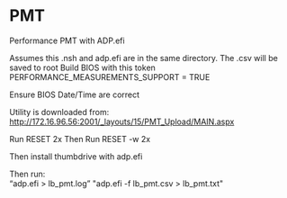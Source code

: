 # PMT
Performance PMT  with ADP.efi 

 Assumes this .nsh and adp.efi  are in the same directory.  The .csv will be saved to root
 Build BIOS with this token
 PERFORMANCE_MEASUREMENTS_SUPPORT = TRUE

 Ensure BIOS Date/Time are correct

 Utility is downloaded from:
 http://172.16.96.56:2001/_layouts/15/PMT_Upload/MAIN.aspx

 Run RESET 2x
 Then Run RESET -w   2x

 Then install thumbdrive with adp.efi

 Then run:  
  “adp.efi > lb_pmt.log”
  "adp.efi -f lb_pmt.csv > lb_pmt.txt"
